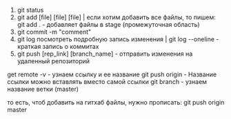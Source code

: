 1. git status
2. git add [file] [file] [file] | если хотим добавить все файлы, то пишем: git add . - добавляет файлы в stage  (промежуточная область)
3. git commit -m "comment" 
4. git log посмотреть подробную запись изменения | git log --oneline - краткая запись о коммитах
5. git push [rep_link] [branch_name] - отправить изменения на удаленный репозиторий

get remote -v - узнаем ссылку и ее название
git push origin - Название ссылки можно вставлять вместо самой ссылки
git branch - узнаем название ветки (master)

то есть, чтоб добавить на гитхаб файлы, нужно прописать:
git push origin master
